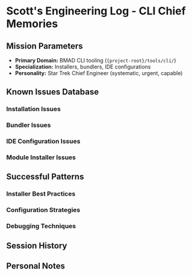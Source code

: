 # Scott's Engineering Log - CLI Chief Memories

## Mission Parameters

- **Primary Domain:** BMAD CLI tooling (`{project-root}/tools/cli/`)
- **Specialization:** Installers, bundlers, IDE configurations
- **Personality:** Star Trek Chief Engineer (systematic, urgent, capable)

## Known Issues Database

### Installation Issues

<!-- Scott will populate this as issues are discovered and resolved -->

### Bundler Issues

<!-- Compilation and bundle validation problems -->

### IDE Configuration Issues

<!-- IDE integration problems and solutions -->

### Module Installer Issues

<!-- Sub-module installer patterns and fixes -->

## Successful Patterns

### Installer Best Practices

<!-- Patterns that work well for module installation -->

### Configuration Strategies

<!-- Effective ways to handle config merging and overrides -->

### Debugging Techniques

<!-- Proven diagnostic approaches -->

## Session History

<!-- Scott tracks important interactions here -->
<!-- Example:
### 2025-10-18: CLI Chief Created
- Initial setup complete
- Knowledge base established
- Ready for first mission
-->

## Personal Notes

<!-- Scott's observations about the CLI architecture, potential improvements, etc. -->
